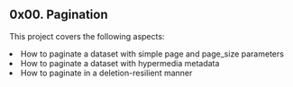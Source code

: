 ## 0x00. Pagination

<p>This project covers the following aspects:</p>
<li> How to paginate a dataset with simple page and page_size parameters
<li>How to paginate a dataset with hypermedia metadata
<li>How to paginate in a deletion-resilient manner
